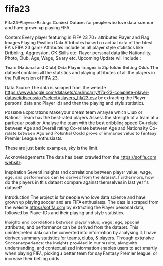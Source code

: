 # fifa23
Fifa23-Players-Ratings Context Dataset for people who love data science and have grown up playing FIFA.

Content Every player featuring in FIFA 23 70+ attributes Player and Flag Images Playing Position Data Attributes based on actual data of the latest EA's FIFA 23 game Attributes include on all player style statistics like Dribbling, Aggression, GK Skills etc. Player personal data like Nationality, Photo, Club, Age, Wage, Salary etc. Upcoming Update will Include :

Team (National and Club) Data Player Images in Zip folder Betting Odds The dataset contains all the statistics and playing attributes of all the players in the Full version of FIFA 23.

Data Source The data is scraped from the website https://www.kaggle.com/datasets/cashncarry/fifa-23-complete-player-dataset/discussion?select=players_fifa23.csv by extracting the Player personal data and Player Ids and then the playing and style statistics.

Possible Explorations Make your dream team Analyse which Club or National Team has the best-rated players Assess the strength of a team at a particular position Analyse the team with the best dribbling speed Co-relate between Age and Overall rating Co-relate between Age and Nationality Co-relate between Age and Potential Could prove of immense value to Fantasy Premier League enthusiasts.

These are just basic examples, sky is the limit.

Acknowledgements The data has been crawled from the [https://sofifa.com website](https://www.kaggle.com/datasets/cashncarry/fifa-23-complete-player-dataset/discussion?select=players_fifa23.csv).

Inspiration Several insights and correlations between player value, wage, age, and performance can be derived from the dataset. Furthermore, how do the players in this dataset compare against themselves in last year's dataset?

Introduction The project is for people who love data science and have grown up playing soccer and are FIFA enthusiasts. The data is scraped from the website https://sofifa.com by extracting the Player personal data, followed by Player IDs and their playing and style statistics.

Insights and correlations between player value, wage, age, special attributes, and performance can be derived from the dataset. This uninterpreted data can be converted into information by analysing it. I have derived summary statistics for teams, clubs, & players. Through extensive Soccer experience: the insights provided in our results, alongwith understanding, and contextualized information enables users to act smartly when playing FIFA, picking a better team for say Fantasy Premier league, or increase their betting odds.


